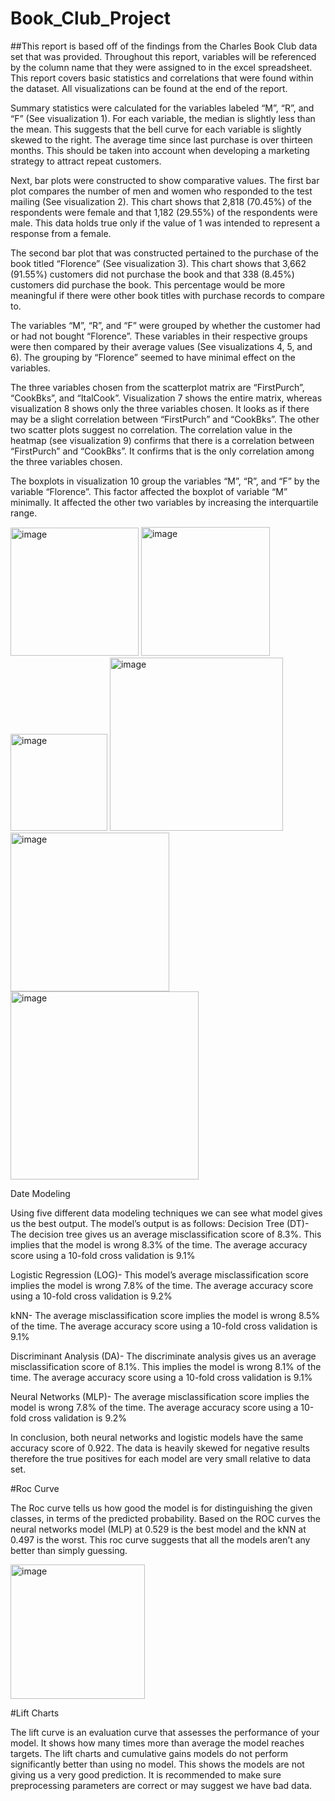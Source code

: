 # Book_Club_Project

##This report is based off of the findings from the Charles Book Club data set that was provided. Throughout this report, variables will be referenced by the column name that they were assigned to in the excel spreadsheet. This report covers basic statistics and correlations that were found within the dataset. All visualizations can be found at the end of the report.

Summary statistics were calculated for the variables labeled “M”, “R”, and “F” (See visualization 1). For each variable, the median is slightly less than the mean. This suggests that the bell curve for each variable is slightly skewed to the right. The average time since last purchase is over thirteen months. This should be taken into account when developing a marketing strategy to attract repeat customers.

Next, bar plots were constructed to show comparative values. The first bar plot compares the number of men and women who responded to the test mailing (See visualization 2). This chart shows that 2,818 (70.45%) of the respondents were female and that 1,182 (29.55%) of the respondents were male. This data holds true only if the value of 1 was intended to represent a response from a female.

The second bar plot that was constructed pertained to the purchase of the book titled “Florence” (See visualization 3). This chart shows that 3,662 (91.55%) customers did not purchase the book and that 338 (8.45%) customers did purchase the book. This percentage would be more meaningful if there were other book titles with purchase records to compare to.

The variables “M”, “R”, and “F” were grouped by whether the customer had or had not bought “Florence”. These variables in their respective groups were then compared by their average values (See visualizations 4, 5, and 6). The grouping by “Florence” seemed to have minimal effect on the variables.

The three variables chosen from the scatterplot matrix are “FirstPurch”, “CookBks”, and “ItalCook”. Visualization 7 shows the entire matrix, whereas visualization 8 shows only the three variables chosen. It looks as if there may be a slight correlation between “FirstPurch” and “CookBks”. The other two scatter plots suggest no correlation. The correlation value in the heatmap (see visualization 9) confirms that there is a correlation between “FirstPurch” and “CookBks”. It confirms that is the only correlation among the three variables chosen.

The boxplots in visualization 10 group the variables “M”, “R”, and “F” by the variable “Florence”. This factor affected the boxplot of variable “M” minimally. It affected the other two variables by increasing the interquartile range.

<img width="205" alt="image" src="https://user-images.githubusercontent.com/95591222/151230118-729768d3-76b3-4227-a9d7-60a46e3e9524.png">
<img width="206" alt="image" src="https://user-images.githubusercontent.com/95591222/151230163-2ddf3e36-e067-4c8a-9476-06449f4e6969.png">
<img width="155" alt="image" src="https://user-images.githubusercontent.com/95591222/151230186-f31d615d-9967-4eb4-bfa8-03fe57e06a44.png">
<img width="277" alt="image" src="https://user-images.githubusercontent.com/95591222/151230209-1fdc7fef-9838-4a1c-baf1-f218818104d4.png">
<img width="254" alt="image" src="https://user-images.githubusercontent.com/95591222/151230231-2773674f-30a8-4318-8f38-8c123bb53c17.png">
<img width="301" alt="image" src="https://user-images.githubusercontent.com/95591222/151230261-b96c01b4-f213-4c60-ba8d-3c57badcb74d.png">

Date Modeling

Using five different data modeling techniques we can see what model gives us the best output. The model’s output is as follows: 
Decision Tree (DT)- The decision tree gives us an average misclassification score of 8.3%. This implies that the model is wrong 8.3% of the time. The average accuracy score using a 10-fold cross validation is 9.1%

Logistic Regression (LOG)- This model’s average misclassification score implies the model is wrong 7.8% of the time. The average accuracy score using a 10-fold cross validation is 9.2%

kNN- The average misclassification score implies the model is wrong 8.5% of the time. The average accuracy score using a 10-fold cross validation is 9.1%

Discriminant Analysis (DA)- The discriminate analysis gives us an average misclassification score of 8.1%. This implies the model is wrong 8.1% of the time. The average accuracy score using a 10-fold cross validation is 9.1%

Neural Networks (MLP)- The average misclassification score implies the model is wrong 7.8% of the time. The average accuracy score using a 10-fold cross validation is 9.2%

In conclusion, both neural networks and logistic models have the same accuracy score of 0.922. The data is heavily skewed for negative results therefore the true positives for each model are very small relative to data set.

#Roc Curve

The Roc curve tells us how good the model is for distinguishing the given classes, in terms of the predicted probability. Based on the ROC curves the neural networks model (MLP) at 0.529 is the best model and the kNN at 0.497 is the worst. This roc curve suggests that all the models aren’t any better than simply guessing. 

<img width="215" alt="image" src="https://user-images.githubusercontent.com/95591222/151230638-5246255f-2005-4413-b2bd-0586db21481c.png">

#Lift Charts

The lift curve is an evaluation curve that assesses the performance of your model. It shows how many times more than average the model reaches targets. The lift charts and cumulative gains models do not perform significantly better than using no model. This shows the models are not giving us a very good prediction. It is recommended to make sure preprocessing parameters are correct or may suggest we have bad data. 

